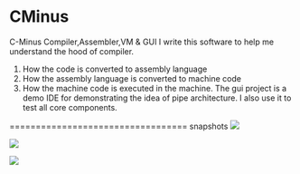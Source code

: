 CMinus
======

C-Minus Compiler,Assembler,VM & GUI
I write this software to help me understand the hood of compiler.
1. How the code is converted to assembly language
2. How the assembly language is converted to machine code
3. How the machine code is executed in the machine.
The gui project is a demo IDE for demonstrating the idea of pipe architecture. I also use it to test all core components.

==================================
snapshots
<img src="https://github.com/tedzhang/CMinus/blob/master/o_genasm2.jpg?raw=true"></p>

<img src="https://github.com/tedzhang/CMinus/blob/master/o_genasm3.jpg?raw=true"></p>
<img src="https://github.com/tedzhang/CMinus/blob/master/o_run.jpg?raw=true">
